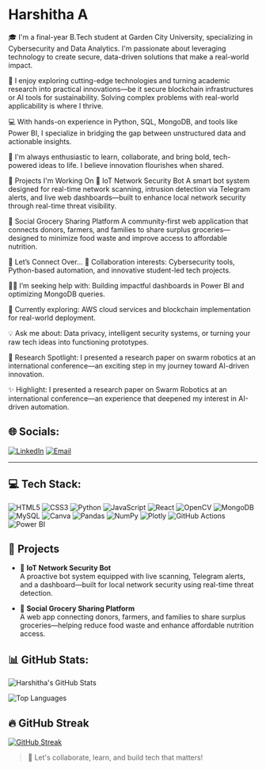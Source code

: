 # Harshitha A
🎓 I'm a final-year B.Tech student at Garden City University, specializing in Cybersecurity and Data Analytics. I'm passionate about leveraging technology to create secure, data-driven solutions that make a real-world impact.

🚀 I enjoy exploring cutting-edge technologies and turning academic research into practical innovations—be it secure blockchain infrastructures or AI tools for sustainability. Solving complex problems with real-world applicability is where I thrive.

💻 With hands-on experience in Python, SQL, MongoDB, and tools like Power BI, I specialize in bridging the gap between unstructured data and actionable insights.

🤝 I'm always enthusiastic to learn, collaborate, and bring bold, tech-powered ideas to life. I believe innovation flourishes when shared.

🔧 Projects I'm Working On
🤖 IoT Network Security Bot
A smart bot system designed for real-time network scanning, intrusion detection via Telegram alerts, and live web dashboards—built to enhance local network security through real-time threat visibility.

🛒 Social Grocery Sharing Platform
A community-first web application that connects donors, farmers, and families to share surplus groceries—designed to minimize food waste and improve access to affordable nutrition.

💬 Let’s Connect Over...
🤝 Collaboration interests:
Cybersecurity tools, Python-based automation, and innovative student-led tech projects.

🙋‍♀️ I’m seeking help with:
Building impactful dashboards in Power BI and optimizing MongoDB queries.

🌱 Currently exploring:
AWS cloud services and blockchain implementation for real-world deployment.

💡 Ask me about:
Data privacy, intelligent security systems, or turning your raw tech ideas into functioning prototypes.

🔬 Research Spotlight: 
I presented a research paper on swarm robotics at an international conference—an exciting step in my journey toward AI-driven innovation.

✨ Highlight:
I presented a research paper on Swarm Robotics at an international conference—an experience that deepened my interest in AI-driven automation.





## 🌐 Socials:

[![LinkedIn](https://img.shields.io/badge/LinkedIn-blue?style=for-the-badge&logo=linkedin)](https://www.linkedin.com/in/harshitha-a-354a7325a?utm_source=share&utm_campaign=share_via&utm_content=profile&utm_medium=android_app)
[![Email](https://img.shields.io/badge/Gmail-red?style=for-the-badge&logo=gmail)](mailto:aharshitha89@gmail.com)

---

## 💻 Tech Stack:

![HTML5](https://img.shields.io/badge/HTML5-E34F26?style=for-the-badge&logo=html5)
![CSS3](https://img.shields.io/badge/CSS3-1572B6?style=for-the-badge&logo=css3)
![Python](https://img.shields.io/badge/Python-3776AB?style=for-the-badge&logo=python)
![JavaScript](https://img.shields.io/badge/JavaScript-F7DF1E?style=for-the-badge&logo=javascript)
![React](https://img.shields.io/badge/React-20232A?style=for-the-badge&logo=react)
![OpenCV](https://img.shields.io/badge/OpenCV-5C3EE8?style=for-the-badge&logo=opencv)
![MongoDB](https://img.shields.io/badge/MongoDB-47A248?style=for-the-badge&logo=mongodb)
![MySQL](https://img.shields.io/badge/MySQL-00758F?style=for-the-badge&logo=mysql)
![Canva](https://img.shields.io/badge/Canva-00C4CC?style=for-the-badge&logo=canva)
![Pandas](https://img.shields.io/badge/Pandas-150458?style=for-the-badge&logo=pandas)
![NumPy](https://img.shields.io/badge/Numpy-013243?style=for-the-badge&logo=numpy)
![Plotly](https://img.shields.io/badge/Plotly-3F4F75?style=for-the-badge&logo=plotly)
![GitHub Actions](https://img.shields.io/badge/GitHub_Actions-2088FF?style=for-the-badge&logo=github-actions)
![Power BI](https://img.shields.io/badge/PowerBI-F2C811?style=for-the-badge&logo=powerbi)



## 📌 Projects

- 🤖 **IoT Network Security Bot**  
A proactive bot system equipped with live scanning, Telegram alerts, and a dashboard—built for local network security using real-time threat detection.

- 🛒 **Social Grocery Sharing Platform**  
A web app connecting donors, farmers, and families to share surplus groceries—helping reduce food waste and enhance affordable nutrition access.



## 📊 GitHub Stats:

![Harshitha's GitHub Stats](https://github-readme-stats.vercel.app/api?username=HarshithaA&show_icons=true&theme=radical&custom_title=Harshitha's%20GitHub%20Stats)

![Top Languages](https://github-readme-stats.vercel.app/api/top-langs/?username=HarshithaA&layout=compact&theme=radical)



## 🔥 GitHub Streak

[![GitHub Streak](https://github-readme-streak-stats.herokuapp.com?user=HarshithaA&theme=radical)](https://git.io/streak-stats)



> 🚀 Let's collaborate, learn, and build tech that matters!
